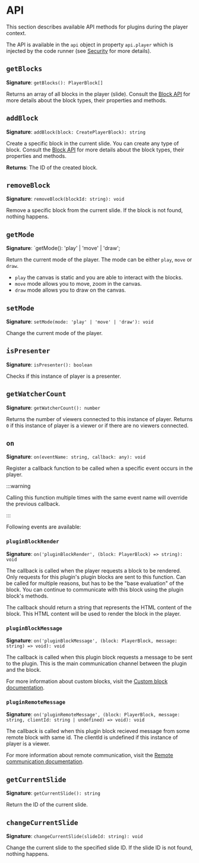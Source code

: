 # API

This section describes available API methods for plugins during the player context.

The API is available in the `api` object in property `api.player` which is injected by the code runner (see [Security](./security) for more details).

## `getBlocks`

**Signature**: `getBlocks(): PlayerBlock[]`

Returns an array of all blocks in the player (slide).
Consult the [Block API](../block) for more details about the block types, their properties and methods.

## `addBlock`

**Signature**: `addBlock(block: CreatePlayerBlock): string`

Create a specific block in the current slide.
You can create any type of block. 
Consult the [Block API](../block) for more details about the block types, their properties and methods.

**Returns**: The ID of the created block.

## `removeBlock`

**Signature**: `removeBlock(blockId: string): void`

Remove a specific block from the current slide.
If the block is not found, nothing happens.

## `getMode`

**Signature**: `getMode(): 'play' | 'move' | 'draw';

Return the current mode of the player.
The mode can be either `play`, `move` or `draw`.
- `play` the canvas is static and you are able to interact with the blocks.
- `move` mode allows you to move, zoom in the canvas.
- `draw` mode allows you to draw on the canvas.

## `setMode`

**Signature**: `setMode(mode: 'play' | 'move' | 'draw'): void`

Change the current mode of the player.

## `isPresenter`

**Signature**: `isPresenter(): boolean`

Checks if this instance of player is a presenter.

## `getWatcherCount`

**Signature**: `getWatcherCount(): number`

Returns the number of viewers connected to this instance of player.
Returns `0` if this instance of player is a viewer or if there are no viewers connected.

## `on`

**Signature**: `on(eventName: string, callback: any): void`

Register a callback function to be called when a specific event occurs in the player.

:::warning

Calling this function multiple times with the same event name will override the previous callback.

:::

Following events are available:

### `pluginBlockRender`

**Signature**: `on('pluginBlockRender', (block: PlayerBlock) => string): void`

The callback is called when the player requests a block to be rendered.
Only requests for this plugin's plugin blocks are sent to this function. 
Can be called for multiple reasons, but has to be the "base evaluation" of the block.
You can continue to communicate with this block using the plugin block's methods.

The callback should return a string that represents the HTML content of the block.
This HTML content will be used to render the block in the player.

### `pluginBlockMessage`

**Signature**: `on('pluginBlockMessage', (block: PlayerBlock, message: string) => void): void`

The callback is called when this plugin block requests a message to be sent to the plugin.
This is the main communication channel between the plugin and the block.

For more information about custom blocks, visit the [Custom block documentation](../custom-blocks).


### `pluginRemoteMessage`

**Signature**: `on('pluginRemoteMessage', (block: PlayerBlock, message: string, clientId: string | undefined) => void): void`

The callback is called when this plugin block recieved message from some remote block with same id.
The clientId is undefined if this instance of player is a viewer.

For more information about remote communication, visit the [Remote communication documentation](../remote).

## `getCurrentSlide`

**Signature**: `getCurrentSlide(): string`

Return the ID of the current slide.

## `changeCurrentSlide`

**Signature**: `changeCurrentSlide(slideId: string): void`

Change the current slide to the specified slide ID.
If the slide ID is not found, nothing happens.